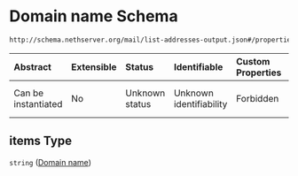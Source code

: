 # Domain name Schema

```txt
http://schema.nethserver.org/mail/list-addresses-output.json#/properties/adduser_domains/items
```



| Abstract            | Extensible | Status         | Identifiable            | Custom Properties | Additional Properties | Access Restrictions | Defined In                                                                             |
| :------------------ | :--------- | :------------- | :---------------------- | :---------------- | :-------------------- | :------------------ | :------------------------------------------------------------------------------------- |
| Can be instantiated | No         | Unknown status | Unknown identifiability | Forbidden         | Allowed               | none                | [list-addresses-output.json\*](mail/list-addresses-output.json "open original schema") |

## items Type

`string` ([Domain name](list-addresses-output-properties-domains-with-addusers-flag-domain-name.md))
